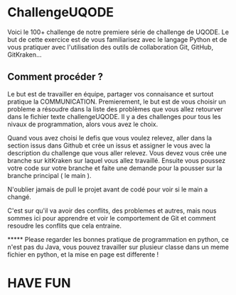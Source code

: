 # ChallengeUQODE
Voici le 100+ challenge de notre premiere série de challenge de UQODE. Le but de cette exercice est de vous familiarisez avec le langage Python et de vous pratiquer avec l'utilisation des outils de collaboration Git, GitHub, GitKraken... 

## Comment procéder ?

Le but est de travailler en équipe, partager vos connaisance et surtout pratique la COMMUNICATION. Premierement, le but est de vous choisir un probleme a résoudre dans la liste des problèmes que vous allez retourver dans le fichier texte challengeUQODE. Il y a des challenges pour tous les nivaux de programmation, alors vous avez le choix. 

Quand vous avez choisi le defis que vous voulez relevez, aller dans la section issus dans Github et crée un issus et assigner le vous avec la description du challenge que vous aller relevez. Vous devez vous crée une branche sur kitKraken sur laquel vous allez travaillé.  Ensuite vous poussez votre code sur votre branche et faite une demande pour la pousser sur la branche principal ( le main ). 

N'oublier jamais de pull le projet avant de codé pour voir si le main a changé.

C'est sur qu'il va avoir des conflits, des problemes et autres, mais nous sommes ici pour apprendre et voir le comportement de Git et comment resoudre les conflits que cela entraine. 

***** Please regarder les bonnes pratique de programmation en python, ce n'est pas du Java, vous pouvez travailler sur plusieur classe dans un meme fichier en python, et la mise en page est differente ! 

# HAVE FUN 
